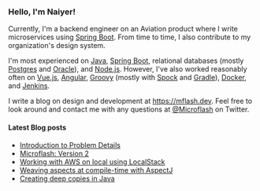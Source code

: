 ### Hello, I'm Naiyer!

Currently, I'm a backend engineer on an Aviation product where I write microservices using [Spring Boot](https://spring.io/projects/spring-boot). From time to time, I also contribute to my organization's design system.

I'm most experienced on [Java](https://openjdk.java.net/), [Spring Boot](https://spring.io/projects/spring-boot), relational databases (mostly [Postgres](https://www.postgresql.org/) and [Oracle](https://www.oracle.com/database/)), and [Node.js](https://nodejs.org/en/). However, I've also worked reasonably often on [Vue.js](https://vuejs.org/), [Angular](https://angular.io/), [Groovy](https://groovy-lang.org/) (mostly with [Spock](https://github.com/spockframework/spock) and [Gradle](https://gradle.org/)), [Docker](https://www.docker.com/), and [Jenkins](https://www.jenkins.io/).

I write a blog on design and development at <https://mflash.dev>. Feel free to look around and contact me with any questions at [@Microflash](https://www.twitter.com/Microflash) on Twitter.

#### Latest Blog posts

<!-- BLOG-POST-LIST:START -->
- [Introduction to Problem Details](https://mflash.dev/post/2022/08/06/introduction-to-problem-details/)
- [Microflash: Version 2](https://mflash.dev/post/2022/07/13/microflash-version-2/)
- [Working with AWS on local using LocalStack](https://mflash.dev/post/2021/11/16/working-with-aws-on-local-using-localstack/)
- [Weaving aspects at compile-time with AspectJ](https://mflash.dev/post/2021/10/10/weaving-aspects-at-compile-time-with-aspectj/)
- [Creating deep copies in Java](https://mflash.dev/post/2021/06/19/creating-deep-copies-in-java/)
<!-- BLOG-POST-LIST:END -->
